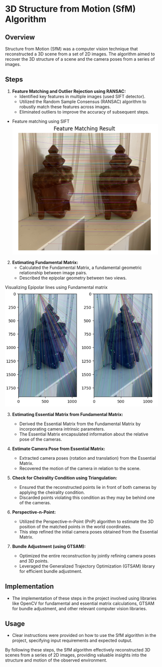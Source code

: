 # 3D Structure from Motion (SfM) Algorithm

## Overview
Structure from Motion (SfM) was a computer vision technique that reconstructed a 3D scene from a set of 2D images. The algorithm aimed to recover the 3D structure of a scene and the camera poses from a series of images.

## Steps

1. **Feature Matching and Outlier Rejection using RANSAC:**
   - Identified key features in multiple images (used SIFT detector).
   - Utilized the Random Sample Consensus (RANSAC) algorithm to robustly match these features across images.
   - Eliminated outliers to improve the accuracy of subsequent steps.


- Feature matching using SIFT
![Feature matching using SIFT](results/feature_det.PNG)


2. **Estimating Fundamental Matrix:**
   - Calculated the Fundamental Matrix, a fundamental geometric relationship between image pairs.
   - Described the epipolar geometry between two views.

Visualizing Epipolar lines using Fundamental matrix
![Visualizing Epipolar lines using Fundamental matrix](results/epipolar_lines.PNG)


3. **Estimating Essential Matrix from Fundamental Matrix:**
   - Derived the Essential Matrix from the Fundamental Matrix by incorporating camera intrinsic parameters.
   - The Essential Matrix encapsulated information about the relative pose of the cameras.

4. **Estimate Camera Pose from Essential Matrix:**
   - Extracted camera poses (rotation and translation) from the Essential Matrix.
   - Recovered the motion of the camera in relation to the scene.

5. **Check for Cheirality Condition using Triangulation:**
   - Ensured that the reconstructed points lie in front of both cameras by applying the cheirality condition.
   - Discarded points violating this condition as they may be behind one of the cameras.

6. **Perspective-n-Point:**
   - Utilized the Perspective-n-Point (PnP) algorithm to estimate the 3D position of the matched points in the world coordinates.
   - This step refined the initial camera poses obtained from the Essential Matrix.

7. **Bundle Adjustment (using GTSAM):**
   - Optimized the entire reconstruction by jointly refining camera poses and 3D points.
   - Leveraged the Generalized Trajectory Optimization (GTSAM) library for efficient bundle adjustment.

## Implementation
   - The implementation of these steps in the project involved using libraries like OpenCV for fundamental and essential matrix calculations, GTSAM for bundle adjustment, and other relevant computer vision libraries.

## Usage
   - Clear instructions were provided on how to use the SfM algorithm in the project, specifying input requirements and expected output.

By following these steps, the SfM algorithm effectively reconstructed 3D scenes from a series of 2D images, providing valuable insights into the structure and motion of the observed environment.
